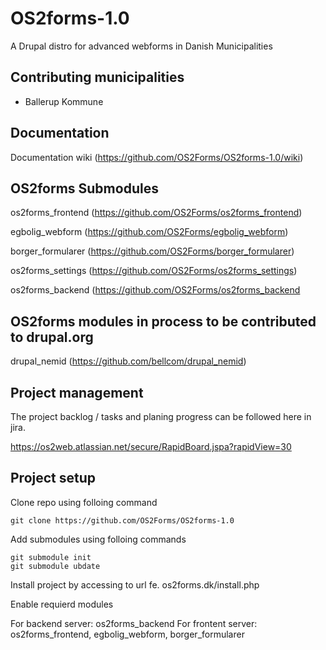 # OS2forms-1.0
A Drupal distro for advanced webforms in Danish Municipalities

## Contributing municipalities
* Ballerup Kommune

## Documentation
Documentation wiki (https://github.com/OS2Forms/OS2forms-1.0/wiki)

## OS2forms Submodules

os2forms_frontend (https://github.com/OS2Forms/os2forms_frontend)

egbolig_webform (https://github.com/OS2Forms/egbolig_webform)

borger_formularer (https://github.com/OS2Forms/borger_formularer)

os2forms_settings (https://github.com/OS2Forms/os2forms_settings)

os2forms_backend (https://github.com/OS2Forms/os2forms_backend


## OS2forms modules in process to be contributed to drupal.org

drupal_nemid (https://github.com/bellcom/drupal_nemid)


## Project management

The project backlog / tasks and planing progress can be followed here in jira. 

https://os2web.atlassian.net/secure/RapidBoard.jspa?rapidView=30

## Project setup

Clone repo using folloing command
```
git clone https://github.com/OS2Forms/OS2forms-1.0
```
Add submodules using folloing commands
```
git submodule init
git submodule ubdate
```
Install project by accessing to url fe. os2forms.dk/install.php

Enable requierd modules 

For backend server: os2forms_backend
For frontent server: os2forms_frontend, egbolig_webform, borger_formularer
